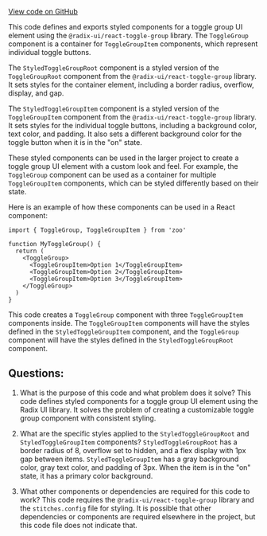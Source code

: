 [View code on GitHub](zoo-labs/zoo/blob/master/app/components/primitives/ToggleGroup.tsx)

This code defines and exports styled components for a toggle group UI element using the `@radix-ui/react-toggle-group` library. The `ToggleGroup` component is a container for `ToggleGroupItem` components, which represent individual toggle buttons. 

The `StyledToggleGroupRoot` component is a styled version of the `ToggleGroupRoot` component from the `@radix-ui/react-toggle-group` library. It sets styles for the container element, including a border radius, overflow, display, and gap. 

The `StyledToggleGroupItem` component is a styled version of the `ToggleGroupItem` component from the `@radix-ui/react-toggle-group` library. It sets styles for the individual toggle buttons, including a background color, text color, and padding. It also sets a different background color for the toggle button when it is in the "on" state. 

These styled components can be used in the larger project to create a toggle group UI element with a custom look and feel. For example, the `ToggleGroup` component can be used as a container for multiple `ToggleGroupItem` components, which can be styled differently based on their state. 

Here is an example of how these components can be used in a React component:

```
import { ToggleGroup, ToggleGroupItem } from 'zoo'

function MyToggleGroup() {
  return (
    <ToggleGroup>
      <ToggleGroupItem>Option 1</ToggleGroupItem>
      <ToggleGroupItem>Option 2</ToggleGroupItem>
      <ToggleGroupItem>Option 3</ToggleGroupItem>
    </ToggleGroup>
  )
}
```

This code creates a `ToggleGroup` component with three `ToggleGroupItem` components inside. The `ToggleGroupItem` components will have the styles defined in the `StyledToggleGroupItem` component, and the `ToggleGroup` component will have the styles defined in the `StyledToggleGroupRoot` component.
## Questions: 
 1. What is the purpose of this code and what problem does it solve?
   This code defines styled components for a toggle group UI element using the Radix UI library. It solves the problem of creating a customizable toggle group component with consistent styling.

2. What are the specific styles applied to the `StyledToggleGroupRoot` and `StyledToggleGroupItem` components?
   `StyledToggleGroupRoot` has a border radius of 8, overflow set to hidden, and a flex display with 1px gap between items. `StyledToggleGroupItem` has a gray background color, gray text color, and padding of 3px. When the item is in the "on" state, it has a primary color background.

3. What other components or dependencies are required for this code to work?
   This code requires the `@radix-ui/react-toggle-group` library and the `stitches.config` file for styling. It is possible that other dependencies or components are required elsewhere in the project, but this code file does not indicate that.